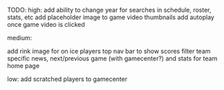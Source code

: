 TODO:
high:
add ability to change year for searches in schedule, roster, stats, etc
add placeholder image to game video thumbnails
add autoplay once game video is clicked

medium:

add rink image for on ice players
top nav bar to show scores
filter team specific news, next/previous game (with gamecenter?) and stats for team home page

low:
add scratched players to gamecenter 

